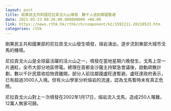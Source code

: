 ```yaml
---
layout: post
title: 剛果民主共和國尼拉貢戈火山噴發　數千人逃到鄰國暫避
date: 2021-05-23 08:26:00.000000000 +08:00
link: https://news.rthk.hk/rthk/ch/component/k2/1592211-20210523.htm
categories: rthk
---
```


剛果民主共和國東部的尼拉貢戈火山發生噴發，熔岩湧出，逐步流到東部大城市戈馬的機場。

尼拉貢戈火山是全球最活躍的活火山之一，噴發在當地星期六晚發生，戈馬上空一片通紅，全市大部分地區停電。總理在首都金沙薩主持緊急會議後，啟動疏散計劃，數以千計民眾收拾物資離開，部分人前往鄰國盧旺達暫避。盧旺達政府表示，已有超過3500人入境。但有火山學家分析熔岩的流速，認為戈馬暫時未有真正危險。

尼拉貢戈火山對上一次噴發在2002年1月17日，熔岩流入戈馬，造成250人罹難，12萬人無家可歸。
